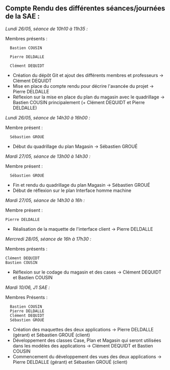 ## __Compte Rendu des différentes séances/journées de la SAE :__

  *Lundi 26/05, séance de 10h10 à 11h35 :*
  
  Membres présents : 
  
      Bastien COUSIN
      
      Pierre DELDALLE
      
      Clément DEQUIDT
    
- Création du dépôt Git et ajout des différents membres et professeurs -> Clément DEQUIDT
- Mise en place du compte rendu pour décrire l'avancée du projet -> Pierre DELDALLE
- Réflexion sur la mise en place du plan du magasin avec le quadrillage -> Bastien COUSIN principalement (+ Clément DEQUIDT et Pierre DELDALLE)


*Lundi 26/05, séance de 14h30 à 16h00 :*
  
  Membre présent : 

      Sébastien GROUÉ


- Début du quadrillage du plan Magasin -> Sébastien GROUÉ


*Mardi 27/05, séance de 13h00 à 14h30 :*
  
  Membre présent : 

      Sébastien GROUÉ


- Fin et rendu du quadrillage du plan Magasin -> Sébastien GROUÉ
- Début de réflexion sur le plan Interface homme machine


*Mardi 27/05, séance de 14h30 à 16h :*

 Membre présent : 

    Pierre DELDALLE

- Réalisation de la maquette de l'interface client -> Pierre DELDALLE

*Mercredi 28/05, séance de 16h à 17h30 :*

Membres présents :

    Clément DEQUIDT
    Bastien COUSIN

- Réflexion sur le codage du magasin et des cases -> Clément DEQUIDT et Bastien COUSIN

*Mardi 10/06, J1 SAE :*

Membres Présents :

      Bastien COUSIN
      Pierre DELDALLE
      Clément DEQUIDT
      Sébastien GROUÉ 

 - Création des maquettes des deux applications -> Pierre DELDALLE (gérant) et Sébastien GROUÉ (client)
 - Développement des classes Case, Plan et Magasin qui seront utilisées dans les modèles des applications -> Clément DEQUIDT et Bastien COUSIN
 - Commencement du développement des vues des deux applications -> Pierre DELDALLE (gérant) et Sébastien GROUÉ (client)
